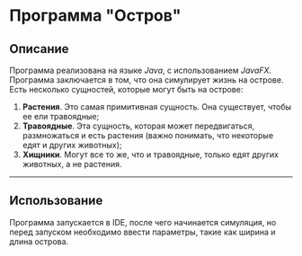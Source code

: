 # Программа "Остров"

## Описание
Программа реализована на языке *Java*, с использованием *JavaFX*.  Программа заключается в том, что она симулирует жизнь на острове. Есть несколько сущностей, которые могут быть на острове:
1. __Растения__. Это самая примитивная сущность. Она существует, чтобы ее ели травоядные;
2. __Травоядные__. Эта сущность, которая может передвигаться, размножаться и есть растения (важно понимать, что некоторые едят и других животных);
3. __Хищники__. Могут все то же, что и травоядные, только едят других животных, а не растения.
***

## Использование
Программа запускается в IDE, после чего начинается симуляция, но перед запуском необходимо ввести параметры, такие как ширина и длина острова.
